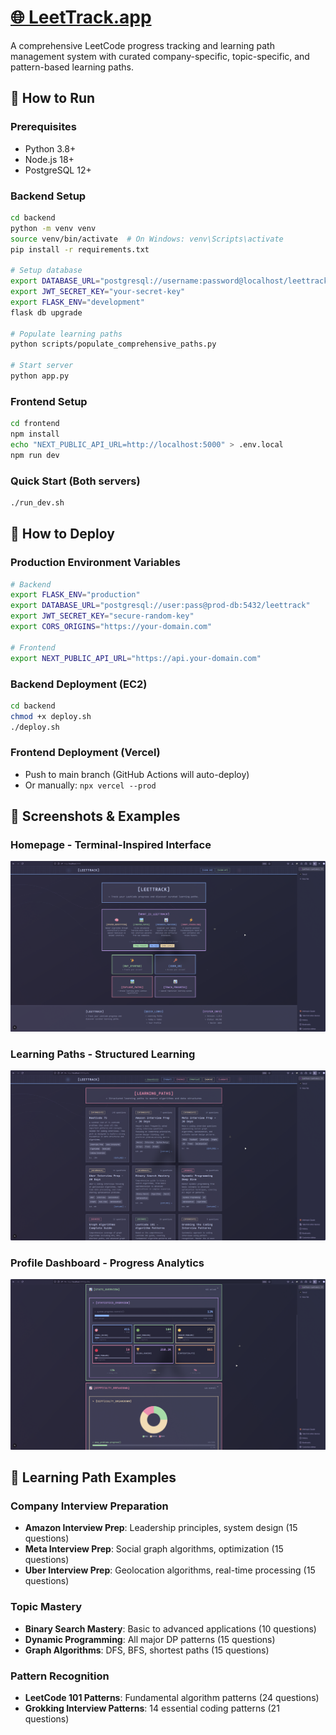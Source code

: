 # [🌐 LeetTrack.app](https://leettrack.app)

A comprehensive LeetCode progress tracking and learning path management system with curated company-specific, topic-specific, and pattern-based learning paths.

## 🚀 How to Run

### Prerequisites
- Python 3.8+
- Node.js 18+
- PostgreSQL 12+

### Backend Setup
```bash
cd backend
python -m venv venv
source venv/bin/activate  # On Windows: venv\Scripts\activate
pip install -r requirements.txt

# Setup database
export DATABASE_URL="postgresql://username:password@localhost/leettrack"
export JWT_SECRET_KEY="your-secret-key"
export FLASK_ENV="development"
flask db upgrade

# Populate learning paths
python scripts/populate_comprehensive_paths.py

# Start server
python app.py
```

### Frontend Setup
```bash
cd frontend
npm install
echo "NEXT_PUBLIC_API_URL=http://localhost:5000" > .env.local
npm run dev
```

### Quick Start (Both servers)
```bash
./run_dev.sh
```

## 🚀 How to Deploy

### Production Environment Variables
```bash
# Backend
export FLASK_ENV="production"
export DATABASE_URL="postgresql://user:pass@prod-db:5432/leettrack"
export JWT_SECRET_KEY="secure-random-key"
export CORS_ORIGINS="https://your-domain.com"

# Frontend
export NEXT_PUBLIC_API_URL="https://api.your-domain.com"
```

### Backend Deployment (EC2)
```bash
cd backend
chmod +x deploy.sh
./deploy.sh
```

### Frontend Deployment (Vercel)
- Push to main branch (GitHub Actions will auto-deploy)
- Or manually: `npx vercel --prod`

## 📸 Screenshots & Examples

### Homepage - Terminal-Inspired Interface
![Homepage Screenshot](screenshots/screenshots1.png)

### Learning Paths - Structured Learning
![Learning Paths Screenshot](screenshots/screenshot2.png)

### Profile Dashboard - Progress Analytics
![Profile Dashboard Screenshot](screenshots/screenshot3.png)

## 🎯 Learning Path Examples

### Company Interview Preparation
- **Amazon Interview Prep**: Leadership principles, system design (15 questions)
- **Meta Interview Prep**: Social graph algorithms, optimization (15 questions)
- **Uber Interview Prep**: Geolocation algorithms, real-time processing (15 questions)

### Topic Mastery
- **Binary Search Mastery**: Basic to advanced applications (10 questions)
- **Dynamic Programming**: All major DP patterns (15 questions)
- **Graph Algorithms**: DFS, BFS, shortest paths (15 questions)

### Pattern Recognition
- **LeetCode 101 Patterns**: Fundamental algorithm patterns (24 questions)
- **Grokking Interview Patterns**: 14 essential coding patterns (21 questions)